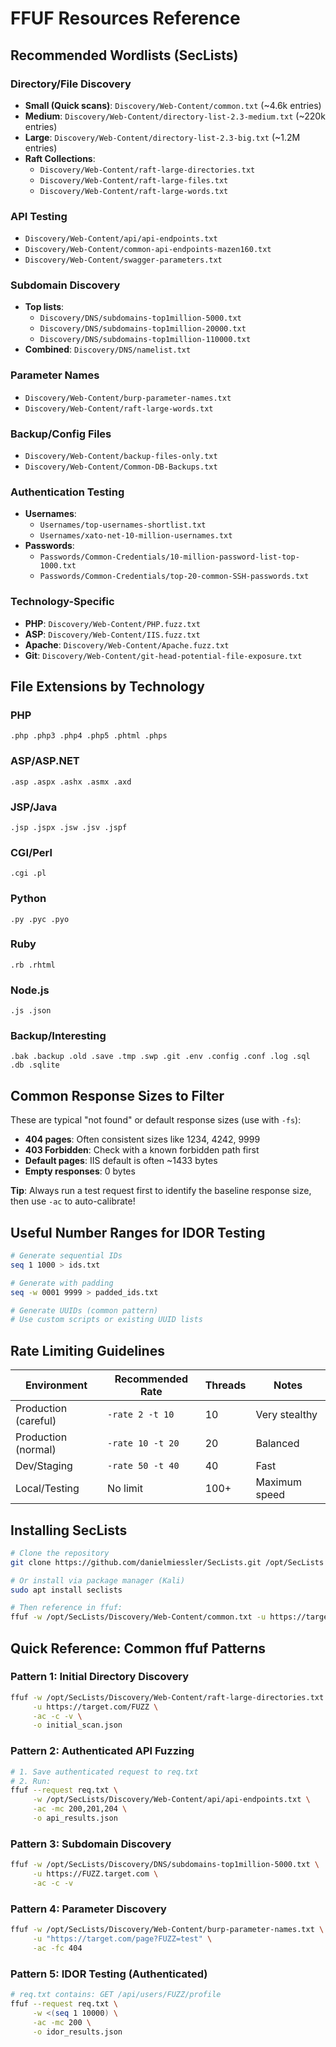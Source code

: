 # FFUF Resources Reference

## Recommended Wordlists (SecLists)

### Directory/File Discovery
- **Small (Quick scans)**: `Discovery/Web-Content/common.txt` (~4.6k entries)
- **Medium**: `Discovery/Web-Content/directory-list-2.3-medium.txt` (~220k entries)
- **Large**: `Discovery/Web-Content/directory-list-2.3-big.txt` (~1.2M entries)
- **Raft Collections**:
  - `Discovery/Web-Content/raft-large-directories.txt`
  - `Discovery/Web-Content/raft-large-files.txt`
  - `Discovery/Web-Content/raft-large-words.txt`

### API Testing
- `Discovery/Web-Content/api/api-endpoints.txt`
- `Discovery/Web-Content/common-api-endpoints-mazen160.txt`
- `Discovery/Web-Content/swagger-parameters.txt`

### Subdomain Discovery
- **Top lists**:
  - `Discovery/DNS/subdomains-top1million-5000.txt`
  - `Discovery/DNS/subdomains-top1million-20000.txt`
  - `Discovery/DNS/subdomains-top1million-110000.txt`
- **Combined**: `Discovery/DNS/namelist.txt`

### Parameter Names
- `Discovery/Web-Content/burp-parameter-names.txt`
- `Discovery/Web-Content/raft-large-words.txt`

### Backup/Config Files
- `Discovery/Web-Content/backup-files-only.txt`
- `Discovery/Web-Content/Common-DB-Backups.txt`

### Authentication Testing
- **Usernames**:
  - `Usernames/top-usernames-shortlist.txt`
  - `Usernames/xato-net-10-million-usernames.txt`
- **Passwords**:
  - `Passwords/Common-Credentials/10-million-password-list-top-1000.txt`
  - `Passwords/Common-Credentials/top-20-common-SSH-passwords.txt`

### Technology-Specific
- **PHP**: `Discovery/Web-Content/PHP.fuzz.txt`
- **ASP**: `Discovery/Web-Content/IIS.fuzz.txt`
- **Apache**: `Discovery/Web-Content/Apache.fuzz.txt`
- **Git**: `Discovery/Web-Content/git-head-potential-file-exposure.txt`

## File Extensions by Technology

### PHP
`.php .php3 .php4 .php5 .phtml .phps`

### ASP/ASP.NET
`.asp .aspx .ashx .asmx .axd`

### JSP/Java
`.jsp .jspx .jsw .jsv .jspf`

### CGI/Perl
`.cgi .pl`

### Python
`.py .pyc .pyo`

### Ruby
`.rb .rhtml`

### Node.js
`.js .json`

### Backup/Interesting
`.bak .backup .old .save .tmp .swp .git .env .config .conf .log .sql .db .sqlite`

## Common Response Sizes to Filter

These are typical "not found" or default response sizes (use with `-fs`):

- **404 pages**: Often consistent sizes like 1234, 4242, 9999
- **403 Forbidden**: Check with a known forbidden path first
- **Default pages**: IIS default is often ~1433 bytes
- **Empty responses**: 0 bytes

**Tip**: Always run a test request first to identify the baseline response size, then use `-ac` to auto-calibrate!

## Useful Number Ranges for IDOR Testing

```bash
# Generate sequential IDs
seq 1 1000 > ids.txt

# Generate with padding
seq -w 0001 9999 > padded_ids.txt

# Generate UUIDs (common pattern)
# Use custom scripts or existing UUID lists
```

## Rate Limiting Guidelines

| Environment | Recommended Rate | Threads | Notes |
|-------------|-----------------|---------|-------|
| Production (careful) | `-rate 2 -t 10` | 10 | Very stealthy |
| Production (normal) | `-rate 10 -t 20` | 20 | Balanced |
| Dev/Staging | `-rate 50 -t 40` | 40 | Fast |
| Local/Testing | No limit | 100+ | Maximum speed |

## Installing SecLists

```bash
# Clone the repository
git clone https://github.com/danielmiessler/SecLists.git /opt/SecLists

# Or install via package manager (Kali)
sudo apt install seclists

# Then reference in ffuf:
ffuf -w /opt/SecLists/Discovery/Web-Content/common.txt -u https://target.com/FUZZ -ac
```

## Quick Reference: Common ffuf Patterns

### Pattern 1: Initial Directory Discovery
```bash
ffuf -w /opt/SecLists/Discovery/Web-Content/raft-large-directories.txt \
     -u https://target.com/FUZZ \
     -ac -c -v \
     -o initial_scan.json
```

### Pattern 2: Authenticated API Fuzzing
```bash
# 1. Save authenticated request to req.txt
# 2. Run:
ffuf --request req.txt \
     -w /opt/SecLists/Discovery/Web-Content/api/api-endpoints.txt \
     -ac -mc 200,201,204 \
     -o api_results.json
```

### Pattern 3: Subdomain Discovery
```bash
ffuf -w /opt/SecLists/Discovery/DNS/subdomains-top1million-5000.txt \
     -u https://FUZZ.target.com \
     -ac -c -v
```

### Pattern 4: Parameter Discovery
```bash
ffuf -w /opt/SecLists/Discovery/Web-Content/burp-parameter-names.txt \
     -u "https://target.com/page?FUZZ=test" \
     -ac -fc 404
```

### Pattern 5: IDOR Testing (Authenticated)
```bash
# req.txt contains: GET /api/users/FUZZ/profile
ffuf --request req.txt \
     -w <(seq 1 10000) \
     -ac -mc 200 \
     -o idor_results.json
```
